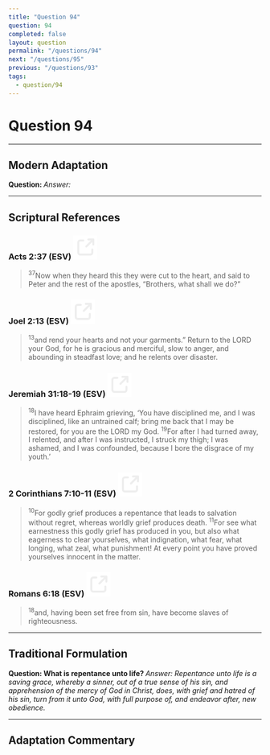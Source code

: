 ```yaml
---
title: "Question 94"
question: 94
completed: false
layout: question
permalink: "/questions/94"
next: "/questions/95"
previous: "/questions/93"
tags:
  - question/94
---
```

# Question 94
---
## Modern Adaptation
<strong>
    Question:
</strong>

<em>
    Answer:
</em>

---
## Scriptural References
### Acts 2:37 (ESV) <a href="https://biblegateway.com/passage/?search=Acts+2%3A37&version=ESV"><img src="/assets/svg/link.svg"/></a>
> <sup>37</sup>Now when they heard this they were cut to the heart, and said to Peter and the rest of the apostles, “Brothers, what shall we do?”

### Joel 2:13 (ESV) <a href="https://biblegateway.com/passage/?search=Joel+2%3A13&version=ESV"><img src="/assets/svg/link.svg"/></a>
> <sup>13</sup>and rend your hearts and not your garments.” Return to the LORD your God, for he is gracious and merciful, slow to anger, and abounding in steadfast love; and he relents over disaster.

### Jeremiah 31:18-19 (ESV) <a href="https://biblegateway.com/passage/?search=Jeremiah+31%3A18-19&version=ESV"><img src="/assets/svg/link.svg"/></a>
> <sup>18</sup>I have heard Ephraim grieving, ‘You have disciplined me, and I was disciplined, like an untrained calf; bring me back that I may be restored, for you are the LORD my God.
> <sup>19</sup>For after I had turned away, I relented, and after I was instructed, I struck my thigh; I was ashamed, and I was confounded, because I bore the disgrace of my youth.’

### 2 Corinthians 7:10-11 (ESV) <a href="https://biblegateway.com/passage/?search=2+Corinthians+7%3A10-11&version=ESV"><img src="/assets/svg/link.svg"/></a>
> <sup>10</sup>For godly grief produces a repentance that leads to salvation without regret, whereas worldly grief produces death.
> <sup>11</sup>For see what earnestness this godly grief has produced in you, but also what eagerness to clear yourselves, what indignation, what fear, what longing, what zeal, what punishment! At every point you have proved yourselves innocent in the matter.

### Romans 6:18 (ESV) <a href="https://biblegateway.com/passage/?search=Romans+6%3A18&version=ESV"><img src="/assets/svg/link.svg"/></a>
> <sup>18</sup>and, having been set free from sin, have become slaves of righteousness.

---
## Traditional Formulation
<strong>
    Question: What is repentance unto life?
</strong>

<em>
    Answer: Repentance unto life is a saving grace, whereby a sinner, out of a true sense of his sin, and apprehension of the mercy of God in Christ, does, with grief and hatred of his sin, turn from it unto God, with full purpose of, and endeavor after, new obedience.
</em>

---
## Adaptation Commentary
